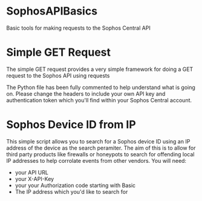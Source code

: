 # SophosAPIBasics
Basic tools for making requests to the Sophos Central API

# Simple GET Request
The simple GET request provides a very simple framework for doing a GET request to the Sophos API using requests

The Python file has been fully commented to help understand what is going on.  Please change the headers to include your own API key and authentication token which you'll find within your Sophos Central account.   

# Sophos Device ID from IP
This simple script allows you to search for a Sophos device ID using an IP address of the device as the search peramiter.  The aim of this is to allow for third party products like firewalls or honeypots to search for offending local IP addresses to help corrolate events from other vendors. 
You will need:
- your API URL
- your X-API-Key
- your your Authorization code starting with Basic
- The IP address which you'd like to search for
